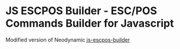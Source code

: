 # JS ESCPOS Builder - ESC/POS Commands Builder for Javascript

Modified version of Neodynamic [js-escpos-builder](https://github.com/neodynamic/js-escpos-builder)
